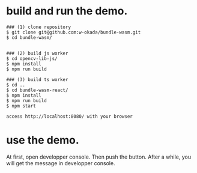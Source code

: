 # build and run the demo.

```
### (1) clone repository
$ git clone git@github.com:w-okada/bundle-wasm.git
$ cd bundle-wasm/


### (2) build js worker
$ cd opencv-lib-js/
$ npm install
$ npm run build

### (3) build ts worker
$ cd ..
$ cd bundle-wasm-react/
$ npm install
$ npm run build
$ npm start

access http://localhost:8080/ with your browser

```

# use the demo.

At first, open developper console. Then push the button. After a while, you will get the message in developper console.

